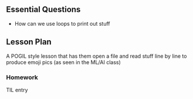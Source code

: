 ## Essential Questions

- How can we use loops to print out stuff

## Lesson Plan

A POGIL style lesson that has them open a file and read stuff line by line to
produce emoji pics (as seen in the ML/AI class)

### Homework

TIL entry
